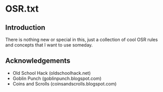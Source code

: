 # OSR.txt

## Introduction

There is nothing new or special in this, just a collection of cool OSR rules and concepts that I want to use someday.

## Acknowledgements

- Old School Hack (oldschoolhack.net)
- Goblin Punch (goblinpunch.blogspot.com)
- Coins and Scrolls (coinsandscrolls.blogspot.com)
  
